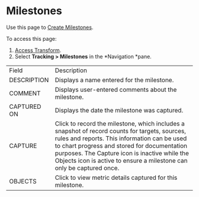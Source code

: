 # Milestones

<div class="use">

Use this page to [Create
Milestones](../Use_Cases/Create_Milestones.htm).

</div>

To access this page:

1.  [Access Transform](../Config/Access_Transform.htm).
2.  Select **Tracking \> Milestones** in the
*Navigation *pane.

|             |                                                                                                                                                                                                                                                                                                                         |
| ----------- | ----------------------------------------------------------------------------------------------------------------------------------------------------------------------------------------------------------------------------------------------------------------------------------------------------------------------- |
| Field       | Description                                                                                                                                                                                                                                                                                                             |
| DESCRIPTION | Displays a name entered for the milestone.                                                                                                                                                                                                                                                                              |
| COMMENT     | Displays user-entered comments about the milestone.                                                                                                                                                                                                                                                                     |
| CAPTURED ON | Displays the date the milestone was captured.                                                                                                                                                                                                                                                                           |
| CAPTURE     | Click to record the milestone, which includes a snapshot of record counts for targets, sources, rules and reports. This information can be used to chart progress and stored for documentation purposes. The Capture icon is inactive while the Objects icon is active to ensure a milestone can only be captured once. |
| OBJECTS     | Click to view metric details captured for this milestone.                                                                                                                                                                                                                                                               |
